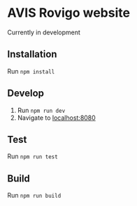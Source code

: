 # AVIS Rovigo website
Currently in development

## Installation
Run `npm install`

## Develop
1. Run `npm run dev`
2. Navigate to [localhost:8080](http://localhost:8080)

## Test
Run `npm run test`

## Build
Run `npm run build`
